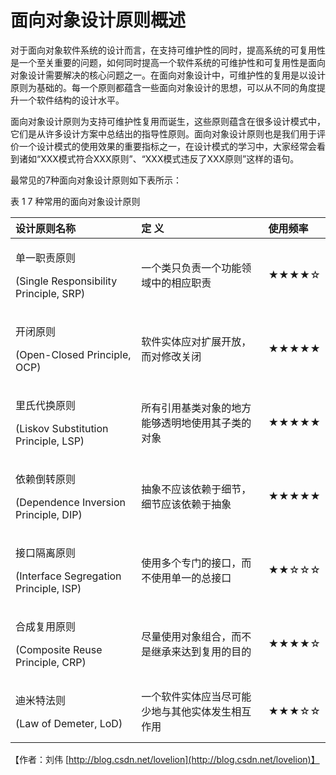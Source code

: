 # 面向对象设计原则概述

对于面向对象软件系统的设计而言，在支持可维护性的同时，提高系统的可复用性是一个至关重要的问题，如何同时提高一个软件系统的可维护性和可复用性是面向对象设计需要解决的核心问题之一。在面向对象设计中，可维护性的复用是以设计原则为基础的。每一个原则都蕴含一些面向对象设计的思想，可以从不同的角度提升一个软件结构的设计水平。

面向对象设计原则为支持可维护性复用而诞生，这些原则蕴含在很多设计模式中，它们是从许多设计方案中总结出的指导性原则。面向对象设计原则也是我们用于评价一个设计模式的使用效果的重要指标之一，在设计模式的学习中，大家经常会看到诸如“XXX模式符合XXX原则”、“XXX模式违反了XXX原则”这样的语句。 

最常见的7种面向对象设计原则如下表所示：

 表 1   7 种常用的面向对象设计原则

<table>
  <thead>
    <tr>
      <th style="text-align:left"><b>&#x8BBE;&#x8BA1;&#x539F;&#x5219;&#x540D;&#x79F0;</b>
      </th>
      <th style="text-align:left"><b>&#x5B9A;  &#x4E49;</b>
      </th>
      <th style="text-align:left"><b>&#x4F7F;&#x7528;&#x9891;&#x7387;</b>
      </th>
    </tr>
  </thead>
  <tbody>
    <tr>
      <td style="text-align:left">
        <p>&#x5355;&#x4E00;&#x804C;&#x8D23;&#x539F;&#x5219;</p>
        <p>(Single Responsibility Principle, SRP)</p>
      </td>
      <td style="text-align:left">&#x4E00;&#x4E2A;&#x7C7B;&#x53EA;&#x8D1F;&#x8D23;&#x4E00;&#x4E2A;&#x529F;&#x80FD;&#x9886;&#x57DF;&#x4E2D;&#x7684;&#x76F8;&#x5E94;&#x804C;&#x8D23;</td>
      <td
      style="text-align:left">&#x2605;&#x2605;&#x2605;&#x2605;&#x2606;</td>
    </tr>
    <tr>
      <td style="text-align:left">
        <p>&#x5F00;&#x95ED;&#x539F;&#x5219;</p>
        <p>(Open-Closed Principle, OCP)</p>
      </td>
      <td style="text-align:left">&#x8F6F;&#x4EF6;&#x5B9E;&#x4F53;&#x5E94;&#x5BF9;&#x6269;&#x5C55;&#x5F00;&#x653E;&#xFF0C;&#x800C;&#x5BF9;&#x4FEE;&#x6539;&#x5173;&#x95ED;</td>
      <td
      style="text-align:left">&#x2605;&#x2605;&#x2605;&#x2605;&#x2605;</td>
    </tr>
    <tr>
      <td style="text-align:left">
        <p>&#x91CC;&#x6C0F;&#x4EE3;&#x6362;&#x539F;&#x5219;</p>
        <p>(Liskov Substitution Principle, LSP)</p>
      </td>
      <td style="text-align:left">&#x6240;&#x6709;&#x5F15;&#x7528;&#x57FA;&#x7C7B;&#x5BF9;&#x8C61;&#x7684;&#x5730;&#x65B9;&#x80FD;&#x591F;&#x900F;&#x660E;&#x5730;&#x4F7F;&#x7528;&#x5176;&#x5B50;&#x7C7B;&#x7684;&#x5BF9;&#x8C61;</td>
      <td
      style="text-align:left">&#x2605;&#x2605;&#x2605;&#x2605;&#x2605;</td>
    </tr>
    <tr>
      <td style="text-align:left">
        <p>&#x4F9D;&#x8D56;&#x5012;&#x8F6C;&#x539F;&#x5219;</p>
        <p>(Dependence Inversion Principle, DIP)</p>
      </td>
      <td style="text-align:left">&#x62BD;&#x8C61;&#x4E0D;&#x5E94;&#x8BE5;&#x4F9D;&#x8D56;&#x4E8E;&#x7EC6;&#x8282;&#xFF0C;&#x7EC6;&#x8282;&#x5E94;&#x8BE5;&#x4F9D;&#x8D56;&#x4E8E;&#x62BD;&#x8C61;</td>
      <td
      style="text-align:left">&#x2605;&#x2605;&#x2605;&#x2605;&#x2605;</td>
    </tr>
    <tr>
      <td style="text-align:left">
        <p>&#x63A5;&#x53E3;&#x9694;&#x79BB;&#x539F;&#x5219;</p>
        <p>(Interface Segregation Principle, ISP)</p>
      </td>
      <td style="text-align:left">&#x4F7F;&#x7528;&#x591A;&#x4E2A;&#x4E13;&#x95E8;&#x7684;&#x63A5;&#x53E3;&#xFF0C;&#x800C;&#x4E0D;&#x4F7F;&#x7528;&#x5355;&#x4E00;&#x7684;&#x603B;&#x63A5;&#x53E3;</td>
      <td
      style="text-align:left">&#x2605;&#x2605;&#x2606;&#x2606;&#x2606;</td>
    </tr>
    <tr>
      <td style="text-align:left">
        <p>&#x5408;&#x6210;&#x590D;&#x7528;&#x539F;&#x5219;</p>
        <p>(Composite Reuse Principle, CRP)</p>
      </td>
      <td style="text-align:left">&#x5C3D;&#x91CF;&#x4F7F;&#x7528;&#x5BF9;&#x8C61;&#x7EC4;&#x5408;&#xFF0C;&#x800C;&#x4E0D;&#x662F;&#x7EE7;&#x627F;&#x6765;&#x8FBE;&#x5230;&#x590D;&#x7528;&#x7684;&#x76EE;&#x7684;</td>
      <td
      style="text-align:left">&#x2605;&#x2605;&#x2605;&#x2605;&#x2606;</td>
    </tr>
    <tr>
      <td style="text-align:left">
        <p>&#x8FEA;&#x7C73;&#x7279;&#x6CD5;&#x5219;</p>
        <p>(Law of Demeter, LoD)</p>
      </td>
      <td style="text-align:left">&#x4E00;&#x4E2A;&#x8F6F;&#x4EF6;&#x5B9E;&#x4F53;&#x5E94;&#x5F53;&#x5C3D;&#x53EF;&#x80FD;&#x5C11;&#x5730;&#x4E0E;&#x5176;&#x4ED6;&#x5B9E;&#x4F53;&#x53D1;&#x751F;&#x76F8;&#x4E92;&#x4F5C;&#x7528;</td>
      <td
      style="text-align:left">&#x2605;&#x2605;&#x2605;&#x2606;&#x2606;</td>
    </tr>
  </tbody>
</table>

 【作者：刘伟  [http://blog.csdn.net/lovelion](http://blog.csdn.net/lovelion)】

